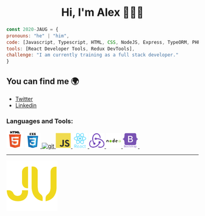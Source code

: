 <h1 align="center">Hi, I'm Alex 👨🏽‍💻</h1>

   ```javascript
const 2020-JAUG = {
  pronouns: "he" | "him",
  code: [Javascript, Typescript, HTML, CSS, NodeJS, Express, TypeORM, PHP, Laravel],
  tools: [React Developer Tools, Redux DevTools],
 challenge: "I am currently training as a full stack developer."
}
```

## You can find me 🌍
- [Twitter](https://twitter.com/AUrbina09807986)
- [Linkedin](https://www.linkedin.com/in/alejandro-urbina-gonzalez-686263169/)

<h3 align="left">Languages and Tools:</h3>
<p <a href="https://www.w3schools.com/html/default.asp" target="_blank"> <img src="https://raw.githubusercontent.com/devicons/devicon/master/icons/html5/html5-original-wordmark.svg" alt="html5" width="45" height="45"/> </a> 
<a href="https://www.w3schools.com/css/" target="_blank"> <img src="https://raw.githubusercontent.com/devicons/devicon/master/icons/css3/css3-original-wordmark.svg" alt="css3" width="40" height="40"/> </a>  <a href="https://git-scm.com/" target="_blank"> <img src="https://www.vectorlogo.zone/logos/git-scm/git-scm-icon.svg" alt="git" width="40" height="40"/> </a>   <a href="https://developer.mozilla.org/en-US/docs/Web/JavaScript" target="_blank"> <img src="https://raw.githubusercontent.com/devicons/devicon/master/icons/javascript/javascript-original.svg" alt="javascript" width="40" height="40"/> </a>    <a href="https://reactjs.org/" target="_blank"> <img src="https://raw.githubusercontent.com/devicons/devicon/master/icons/react/react-original-wordmark.svg" alt="react" width="40" height="40"/> </a> <a href="https://redux.js.org" target="_blank"> <img src="https://raw.githubusercontent.com/devicons/devicon/master/icons/redux/redux-original.svg" target="_blank" alt="redux" width="40" height="40"/> </a> <a href="https://sass-lang.com" target="_blank"> <a href="https://getbootstrap.com" target="_blank"> 
   <a href="https://nodejs.org" target="_blank"> <img src="https://raw.githubusercontent.com/devicons/devicon/master/icons/nodejs/nodejs-original-wordmark.svg" target="_blank" alt="nodejs" width="40" height="40"/> </a> <a href="https://getbootstrap.com/docs/5.0/getting-started/introduction/" target="_blank"> <img src="https://raw.githubusercontent.com/devicons/devicon/master/icons/bootstrap/bootstrap-plain-wordmark.svg" alt="bootstrap" width="40" height="40"/> </a>
   <img 


<!--![2020-JAUG GitHub stats](https://github-readme-stats.vercel.app/api?username=2020-JAUG&theme=gruvbox&show_icons=true) --> 
---

![GitHub Logo](https://github.com/2020-JAUG/Website-MAP/blob/main/img/faviconYellow.png)

<!--
**2020-JAUG/2020-JAUG** is a ✨ _special_ ✨ repository because its `README.md` (this file) appears on your GitHub profile.

Here are some ideas to get you started:

- 🔭 I’m currently working on ...
- 🌱 I’m currently learning ...
- 👯 I’m looking to collaborate on ...
- 🤔 I’m looking for help with ...
- 💬 Ask me about ...
- 📫 How to reach me: ...
- 😄 Pronouns: ...
- ⚡ Fun fact: ...
-->
